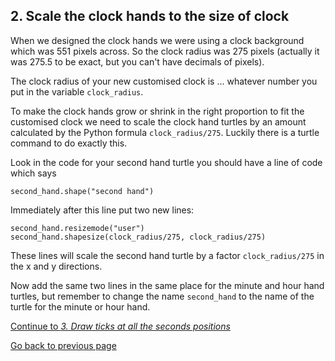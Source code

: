 ## 2. Scale the clock hands to the size of clock

When we designed the clock hands we were using a clock background which was 551 pixels across. So the clock radius was 275 pixels (actually it was 275.5 to be exact, but you can't have decimals of pixels).

The clock radius of your new customised clock is ... whatever number you put in the variable ```clock_radius```.

To make the clock hands grow or shrink in the right proportion to fit the customised clock we need to scale the clock hand turtles by an amount calculated by the Python formula ```clock_radius/275```. Luckily there is a turtle command to do exactly this.

Look in the code for your second hand turtle you should have a line of code which says
```
second_hand.shape("second hand")
```
Immediately after this line put two new lines:
```
second_hand.resizemode("user")
second_hand.shapesize(clock_radius/275, clock_radius/275)
```
These lines will scale the second hand turtle by a factor ```clock_radius/275``` in the x and y directions.

Now add the same two lines in the same place for the minute and hour hand turtles, but remember to change the name ```second_hand``` to the name of the turtle for the minute or hour hand.

[Continue to *3. Draw ticks at all the seconds positions*](README4.md)

[Go back to previous page](README.md)